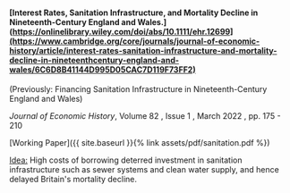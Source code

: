 ---
---

#### 
#### [Interest Rates, Sanitation Infrastructure, and Mortality Decline in Nineteenth-Century England and Wales.](https://onlinelibrary.wiley.com/doi/abs/10.1111/ehr.12699](https://www.cambridge.org/core/journals/journal-of-economic-history/article/interest-rates-sanitation-infrastructure-and-mortality-decline-in-nineteenthcentury-england-and-wales/6C6D8B41144D995D05CAC7D119F73FF2)

(Previously: Financing Sanitation Infrastructure in Nineteenth-Century England and Wales)

 _Journal of Economic History_, Volume 82 , Issue 1 , March 2022 , pp. 175 - 210

[Working Paper]({{ site.baseurl }}{% link assets/pdf/sanitation.pdf %})

<ins> Idea:</ins> High costs of borrowing deterred investment in sanitation infrastructure such as sewer systems and clean water supply, and hence delayed Britain's mortality decline.  
